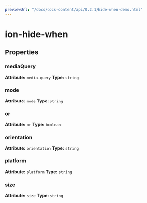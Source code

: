 ```yaml
---
previewUrl: "/docs/docs-content/api/0.2.1/hide-when-demo.html"
---
```

# ion-hide-when



<h2>Properties</h2> 

<dl>
<dt>
<h3>mediaQuery</h3> 
<strong>Attribute:</strong>  <code>media-query</code>
<strong>Type:</strong> <code>string</code>
</dt>
<dd></dd>

<dt>
<h3>mode</h3> 
<strong>Attribute:</strong>  <code>mode</code>
<strong>Type:</strong> <code>string</code>
</dt>
<dd></dd>

<dt>
<h3>or</h3> 
<strong>Attribute:</strong>  <code>or</code>
<strong>Type:</strong> <code>boolean</code>
</dt>
<dd></dd>

<dt>
<h3>orientation</h3> 
<strong>Attribute:</strong>  <code>orientation</code>
<strong>Type:</strong> <code>string</code>
</dt>
<dd></dd>

<dt>
<h3>platform</h3> 
<strong>Attribute:</strong>  <code>platform</code>
<strong>Type:</strong> <code>string</code>
</dt>
<dd></dd>

<dt>
<h3>size</h3> 
<strong>Attribute:</strong>  <code>size</code>
<strong>Type:</strong> <code>string</code>
</dt>
<dd></dd>

</dl>


